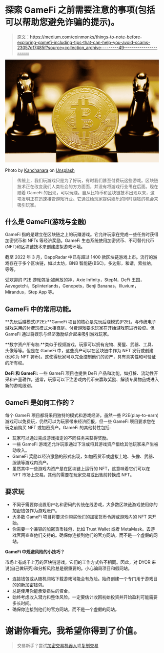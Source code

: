 # 探索 GameFi 之前需要注意的事项(包括可以帮助您避免诈骗的提示)。

> 原文：<https://medium.com/coinmonks/things-to-note-before-exploring-gamefi-including-tips-that-can-help-you-avoid-scams-23057df7485f?source=collection_archive---------49----------------------->

![](img/668f22c1647a2f26cd1d61b7372f6330.png)

Photo by [Kanchanara](https://unsplash.com/@kanchanara?utm_source=medium&utm_medium=referral) on [Unsplash](https://unsplash.com?utm_source=medium&utm_medium=referral)

> 传统上，我们玩游戏只是为了好玩，有时我们甚至付费玩这些游戏。区块链技术正在改变我们人类社会的方方面面，并没有将游戏行业甩在后面。现在随着 GameFi 的出现，可以玩赚。自从比特币和区块链技术出现以来，这项发明正在迅速接管游戏行业。它通过给玩家提供娱乐的同时赚钱的机会来吸引玩家。

## **什么是 GameFi(游戏与金融)**

GameFi 指的是建立在区块链之上的玩赚游戏。它允许玩家在完成一些任务时获得加密货币和 NFTs 等经济奖励。GameFi 生态系统使用加密货币、不可替代代币(NFT)和区块链技术来创建虚拟游戏环境。

截至 2022 年 3 月，DappRadar 中已有超过 1400 款区块链游戏上市。流行的游戏存在于多个区块链，如以太坊，BNB 智能链(BSC)，多边形，和谐，索拉纳，等等。

受欢迎的 P2E 游戏包括:被解放的神，Axie Infinity，StepN，DeFi 王国，Aavegotchi，Splinterlands，Genopets，Benji Bananas，Illuvium，Mirandus，Step App 等。

## **GameFi 中的常用功能。**

**先玩后赚模式(P2E):**GameFi 项目的核心是先玩后赚模式(P2E)。与传统电子游戏采用的付费玩模式大相径庭。付费游戏要求玩家在开始游戏前进行投资。但 GameFi 通过将娱乐与经济激励结合起来吸引游戏玩家。

**数字资产所有权:**类似于视频游戏，玩家可以拥有宠物、房屋、武器、工具、头像等等。但是在 GameFi 中，这些资产可以在区块链中作为 NFT 发行或创建(也称为 NFT 铸币)。这使得玩家可以完全控制他们的资产，具有真实性和可验证的所有权。

**DeFi 和 GameFi:** 一些 GameFi 项目也提供 DeFi 产品和功能，如打桩、流动性开采和产量耕作。通常，玩家可以下注游戏内代币来赢取奖励、解锁专属物品或进入新的游戏级别。

## **GameFi 是如何工作的？**

每个 GameFi 项目都将采用独特的模式和游戏经济。虽然一些 P2E(play-to-earn)游戏可以免费玩，仍然可以为玩家带来经济回报，但一些 GameFi 项目要求您在玩之前购买 NFT 或加密资产。GameFi 的其他特性包括:

*   玩家可以通过完成游戏指定的不同任务来获得奖励。
*   一些 GameFi 游戏还允许玩家通过下注或将其游戏资产借给其他玩家来产生被动收入。
*   GameFi 奖励以经济激励的形式出现，如加密货币或虚拟土地、头像、武器、服装等游戏内资产。
*   虽然其中一些游戏内资产是在区块链上运行的 NFT，这意味着它们可以在 NFT 市场上交易。其他的需要在玩家交易或出售前转换成 NFT。

## **要求玩**

*   不同于需要你设置用户名和密码的传统在线游戏，大多数区块链游戏使用你的加密钱包作为游戏账户。
*   大多数 GameFi 项目将要求你购买他们的加密货币令牌或游戏内的 NFT 来开始。
*   你需要一个兼容的加密货币钱包，比如 Trust Wallet 或者 MetaMask。去游戏官网查查他们支持的。确保你连接到他们的官方网站，而不是一个虚假的网站。

**GameFi 中规避风险的小技巧？**

市场上有成千上万的区块链游戏，它们的工作方式各不相同。因此，对 DYOR 来说(自己做研究)和分析风险总是很重要的。小心骗局项目和假网站。

*   连接钱包或从随机网站下载游戏可能会有危险。始终创建一个专门用于游戏目的的新加密钱包。
*   总是使用你能承受损失的资金。
*   始终考虑收入潜力和整体风险。一定要估计收回初始投资并开始盈利可能需要多长时间。
*   确保你连接到他们的官方网站，而不是一个虚假的网站。

# **谢谢你看完。我希望你得到了价值。**

> 交易新手？尝试[加密交易机器人](/coinmonks/crypto-trading-bot-c2ffce8acb2a)或[复制交易](/coinmonks/top-10-crypto-copy-trading-platforms-for-beginners-d0c37c7d698c)